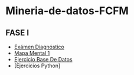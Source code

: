 # Mineria-de-datos-FCFM
## FASE I
- [Exámen Diagnóstico](https://github.com/aadrieel/MineriaDeDatos/blob/main/Examen_1644680.pdf)
- [Mapa Mental 1](https://github.com/aadrieel/MineriaDeDatos/blob/main/MapaMental_1_1644680.pdf)
- [Ejercicio Base De Datos](https://github.com/aadrieel/MineriaDeDatos/blob/main/Equipo_3_Ejercicio%20Base%20de%20Datos.pdf)
- [Ejercicios Python]
